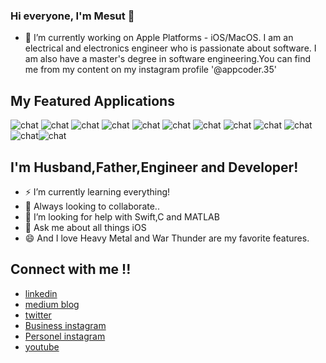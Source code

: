 


### Hi everyone, I'm Mesut 👋

- 🔭 I’m currently working on Apple Platforms - iOS/MacOS. I am an electrical and electronics engineer who is passionate about software. I am also have a master's degree in software engineering.You can find me from my content on my instagram profile '@appcoder.35'

##  My Featured Applications

![chat](https://www.linkpicture.com/q/Ekran-Resmi-2023-06-15-11.23.04_2.png) ![chat](https://www.linkpicture.com/q/Ekran-Resmi-2023-06-15-11.23.30_1.png) ![chat](https://www.linkpicture.com/q/Ekran-Resmi-2023-06-15-11.23.55_1.png) ![chat](https://www.linkpicture.com/q/Ekran-Resmi-2023-06-15-11.27.39_1.png) ![chat](https://www.linkpicture.com/q/Ekran-Resmi-2023-06-15-11.28.51.png) ![chat](https://www.linkpicture.com/q/Ekran-Resmi-2023-06-15-11.29.26.png) ![chat](https://www.linkpicture.com/q/Ekran-Resmi-2023-06-15-11.29.41.png) ![chat](https://www.linkpicture.com/q/Simulator-Screenshot-iPhone-14-Pro-2023-06-15-at-11.09.38.png) ![chat](https://www.linkpicture.com/q/Chat.jpg) ![chat](https://www.linkpicture.com/q/Chat.jpg)![chat](https://www.linkpicture.com/q/Chat.png)![chat](https://www.linkpicture.com/q/Date-kart_1.jpg)

##  I'm Husband,Father,Engineer and Developer!
- ⚡ I’m currently learning everything!
- 👯 Always looking to collaborate..
- 🤔 I’m looking for help with Swift,C and MATLAB
- 💬 Ask me about all things iOS
- 😄 And I love Heavy Metal and War Thunder are my favorite features.

## Connect with me !!

- [linkedin](https://www.linkedin.com/in/mesut-aygün-0a0607198)
- [medium blog](https://mesutaygun35.medium.com)
- [twitter](https://twitter.com/messo88374717)
- [Business instagram](https://www.instagram.com/appcoder.35)
- [Personel instagram](https://www.instagram.com/aygun.mesut)
- [youtube](https://www.youtube.com/channel/UCW9G4k-u_-JXGbjD6NIKSng)
